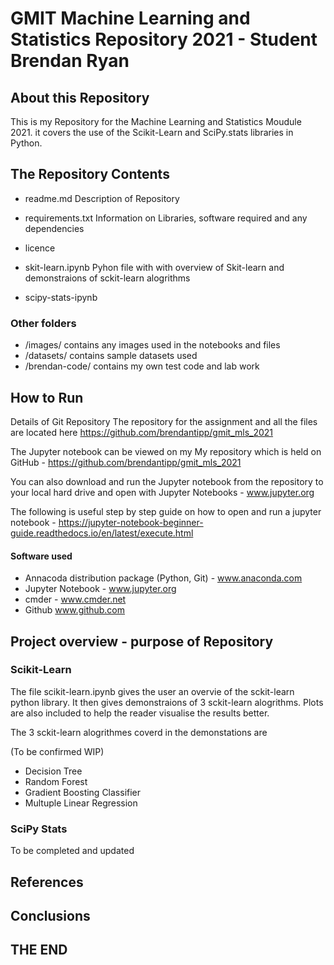 # GMIT Machine Learning and Statistics Repository 2021 - Student Brendan Ryan


## About this Repository

This is my Repository for the Machine Learning and Statistics Moudule 2021. it covers the use of the Scikit-Learn and SciPy.stats libraries in Python.


## The Repository Contents

- readme.md Description of Repository
- requirements.txt Information on Libraries, software required and any dependencies
- licence

- skit-learn.ipynb 
Pyhon file with with overview of Skit-learn and demonstraions of sckit-learn alogrithms


- scipy-stats-ipynb


### Other folders

- /images/ contains any images used in the notebooks and files
- /datasets/ contains sample datasets used
- /brendan-code/ contains my own test code and lab work



## How to Run

Details of Git Repository
The repository for the assignment and all the files are located here https://github.com/brendantipp/gmit_mls_2021

The Jupyter notebook can be viewed on my My repository which is held on GitHub - https://github.com/brendantipp/gmit_mls_2021

You can also download and run the Jupyter notebook from the repository to your local hard drive and open with Jupyter Notebooks - www.jupyter.org

The following is useful step by step guide on how to open and run a jupyter notebook - https://jupyter-notebook-beginner-guide.readthedocs.io/en/latest/execute.html


#### Software used

- Annacoda distribution package (Python, Git) - www.anaconda.com
- Jupyter Notebook - www.jupyter.org
- cmder - www.cmder.net
- Github www.github.com


## Project overview - purpose of Repository

### Scikit-Learn

The file scikit-learn.ipynb gives the user an overvie of the sckit-learn python library. It then gives demonstraions of 3 sckit-learn alogrithms. Plots are also included to help the reader visualise the results better.

The 3 sckit-learn alogrithmes coverd in the demonstations are 

(To be confirmed WIP)
- Decision Tree
- Random Forest
- Gradient Boosting Classifier
- Multuple Linear Regression 


### SciPy Stats

To be completed and updated 


## References




## Conclusions 

## THE END







